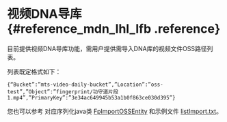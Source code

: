 # 视频DNA导库 {#reference_mdn_lhl_lfb .reference}

目前提供视频DNA导库功能，需用户提供需导入DNA库的视频文件OSS路径列表。

列表既定格式如下：

```
{“Bucket”:”mts-video-daily-bucket”,”Location”:”oss-test”,”Object”:”fingerprint/功守道片段1.mp4”,”PrimaryKey”:”3e34ac649945b53a1b0f863ce030d395”}
```

您也可以参考 对应序列化java类 [FpImportOSSEntity](cn.zh-CN/API参考/视频DNA接口/附录/DNA库初始化工具/FpImportOSSEntity.md#) 和示例文件 [listImport.txt](cn.zh-CN/API参考/视频DNA接口/附录/DNA库初始化工具/listImport.txt.md#)。

